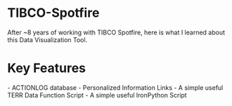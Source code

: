 # TIBCO-Spotfire
After ~8 years of working with TIBCO Spotfire, here is what I learned about this Data Visualization Tool.


<h1>Key Features</h1>
- ACTIONLOG database
- Personalized Information Links
- A simple useful TERR Data Function Script
- A simple useful IronPython Script
